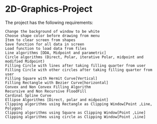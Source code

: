 # 2D-Graphics-Project

<p>The project has the following requirements:</p>

    Change the background of window to be white
    Choose shape color before drawing from menu
    Item to clear screen from shapes
    Save function for all data in screen
    Load function to load data from files
    Line algorithms [DDA, Midpoint and parametric]
    Circle algorithms (Direct, Polar, iterative Polar, midpoint and modified Midpoint)
    Filling Circle with lines after taking filling quarter from user
    Filling Circle with other circles after taking filling quarter from user
    Filling Square with Hermit Curve[Vertical]
    Filling Rectangle with Bezier Curve[horizontal]
    Convex and Non Convex Filling Algorithm
    Recursive and Non Recursive FloodFill
    Cardinal Spline Curve
    Ellipse Algorithms [Direct, polar and midpoint]
    Clipping algorithms using Rectangle as Clipping Window[Point ,Line, Polygon]
    Clipping algorithms using Square as Clipping Window[Point ,Line]
    Clipping algorithms using circle as Clipping Window[Point ,Line]

